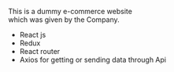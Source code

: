 This is a dummy e-commerce website <br /> which was given by the Company.
<ul>
  <li>React js</li>
  <li>Redux</li>
  <li>React router</li>
  <li><span className="fw-bold">Axios</span> for getting or sending data through Api</li>
</ul>

